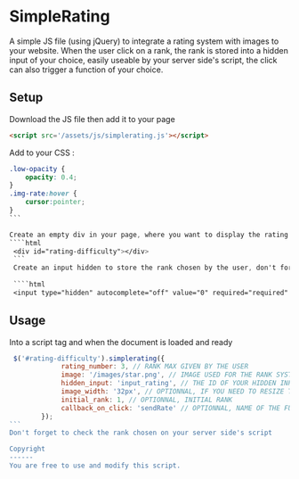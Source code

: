 SimpleRating
=============

A simple JS file (using jQuery) to integrate a rating system with images to your website.
When the user click on a rank, the rank is stored into a hidden input of your choice, easily useable by your server side's script, the click can also trigger a function of your choice. 

Setup
-----
Download the JS file then add it to your page
```html
<script src='/assets/js/simplerating.js'></script>
```
Add to your CSS :
````css
.low-opacity {
    opacity: 0.4;
}
.img-rate:hover {
    cursor:pointer;
}
```

Create an empty div in your page, where you want to display the rating system
````html
 <div id="rating-difficulty"></div>
 ```
 Create an input hidden to store the rank chosen by the user, don't forget the "autocomplete" attribute to avoid problem with Firefox
 
 ````html
 <input type="hidden" autocomplete="off" value="0" required="required" name="input_rating" id="input_rating">
````

Usage
-------
Into a script tag and when the document is loaded and ready
````javascript
 $('#rating-difficulty').simplerating({
             rating_number: 3, // RANK MAX GIVEN BY THE USER
             image: '/images/star.png', // IMAGE USED FOR THE RANK SYSTEM
             hidden_input: 'input_rating', // THE ID OF YOUR HIDDEN INPUT CONTAINING THE USER'S CHOICE
             image_width: '32px', // OPTIONNAL, IF YOU NEED TO RESIZE THE IMAGE
             initial_rank: 1, // OPTIONNAL, INITIAL RANK
             callback_on_click: 'sendRate' // OPTIONNAL, NAME OF THE FUNCTION WITHOUT () CALLED WHEN THE USER CLICK ON A RANK
        });
```
Don't forget to check the rank chosen on your server side's script

Copyright
------
You are free to use and modify this script.

